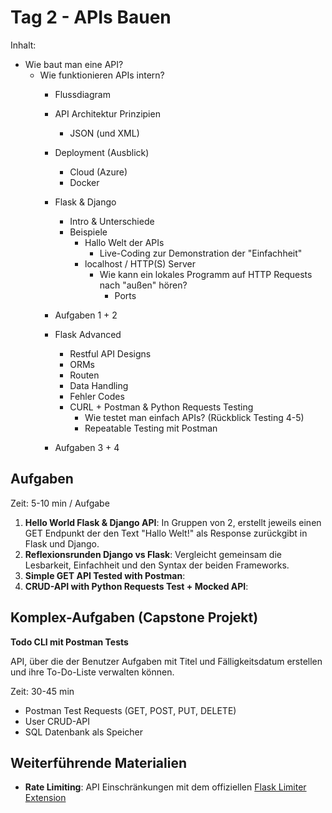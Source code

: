 # Tag 2 - APIs Bauen

Inhalt:

- Wie baut man eine API?
  - Wie funktionieren APIs intern?
    - Flussdiagram
    - API Architektur Prinzipien
      - JSON (und XML)
    - Deployment (Ausblick)
      - Cloud (Azure)
      - Docker
    - Flask & Django
      - Intro & Unterschiede
      - Beispiele
        - Hallo Welt der APIs
          - Live-Coding zur Demonstration der "Einfachheit"
        - localhost / HTTP(S) Server
          - Wie kann ein lokales Programm auf HTTP Requests nach "außen" hören?
            - Ports

    - Aufgaben 1 + 2

    - Flask Advanced
      - Restful API Designs
      - ORMs
      - Routen
      - Data Handling
      - Fehler Codes
      - CURL + Postman & Python Requests Testing
        - Wie testet man einfach APIs? (Rückblick Testing 4-5)
        - Repeatable Testing mit Postman

    - Aufgaben 3 + 4


## Aufgaben
Zeit: 5-10 min / Aufgabe
1. **Hello World Flask & Django API**: In Gruppen von 2, erstellt jeweils einen GET Endpunkt der den Text "Hallo Welt!" als Response zurückgibt in Flask und Django.
2. **Reflexionsrunden Django vs Flask**: Vergleicht gemeinsam die Lesbarkeit, Einfachheit und den Syntax der beiden Frameworks.
3. **Simple GET API Tested with Postman**:
4. **CRUD-API with Python Requests Test + Mocked API**: 


## Komplex-Aufgaben (Capstone Projekt)
**Todo CLI mit Postman Tests**

API, über die der Benutzer Aufgaben mit Titel und Fälligkeitsdatum erstellen und ihre To-Do-Liste verwalten können.

Zeit: 30-45 min 

- Postman Test Requests (GET, POST, PUT, DELETE)
- User CRUD-API
- SQL Datenbank als Speicher


## Weiterführende Materialien
- **Rate Limiting**: API Einschränkungen mit dem offiziellen [Flask Limiter Extension](https://flask-limiter.readthedocs.io/en/stable/)